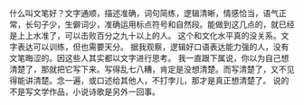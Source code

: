 什么叫文笔好？文字通顺，描述准确，词句简练，逻辑清晰，情感恰当，语气正常，长句子少，生僻词少，准确运用标点符号和自然段。能做到这几点的，就已经是上上水准了，可以击败百分之九十以上的人。
这个和文化水平真的没关系。文字表达可以训练，但也需要天分。
据我观察，逻辑好口语表达能力强的人，没有文笔晦涩的。因这些人其实都以文字进行思考。
我一直跟下属说，你以为自己想清楚了，那就把它写下来。写得乱七八糟，肯定是没想清楚。而写清楚了，又不见得能讲清楚。念一遍，或口述给其他人，不打孛儿，那才是真正想清楚了。
说的不是写文学作品，小说诗歌是另外一回事。
